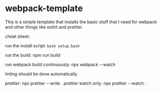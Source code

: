 # webpack-template

This is a simple template that installs the basic stuff that I need for webpack and other things like eslint and prettier. 

cheat sheet:

run the install script: `bash setup.bash`

run the build: npm run build

run webpack build continuously: npx webpack --watch

linting should be done automatically

prettier: npx prettier --write .
prettier watch only: npx prettier --watch .
